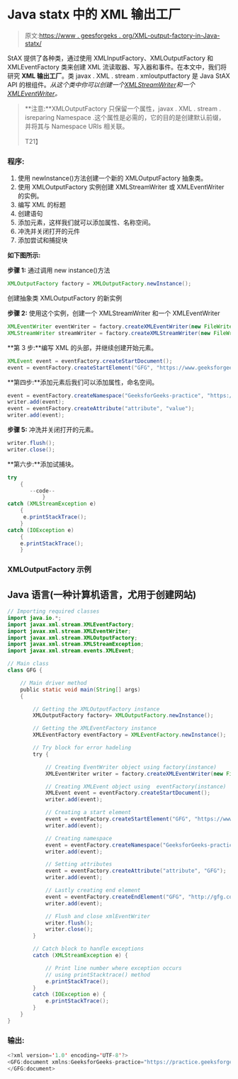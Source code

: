 # Java statx 中的 XML 输出工厂

> 原文:[https://www . geesforgeks . org/XML-output-factory-in-Java-statx/](https://www.geeksforgeeks.org/xml-output-factory-in-java-stax/)

StAX 提供了各种类，通过使用 XMLInputFactory、XMLOutputFactory 和 XMLEventFactory 类来创建 XML 流读取器、写入器和事件。在本文中，我们将研究 **XML 输出工厂**。类 javax . XML . stream . xmloutputfactory 是 Java StAX API 的根组件。*从这个类中你可以创建一个*[*XMLStreamWriter*](https://www.geeksforgeeks.org/xmlstreamwriter-in-java-stax/)*和一个*[*XMLEventWriter*](https://www.geeksforgeeks.org/xml-eventwriter-in-java-stax-api/)*。*

> **注意:**XMLOutputFactory 只保留一个属性，javax . XML . stream . isreparing Namespace .这个属性是必需的，它的目的是创建默认前缀，并将其与 Namespace URIs 相关联。
> 
> T21】

### 程序:

1.  使用 newInstance()方法创建一个新的 XMLOutputFactory 抽象类。
2.  使用 XMLOutputFactory 实例创建 XMLStreamWriter 或 XMLEventWriter 的实例。
3.  编写 XML 的标题
4.  创建语句
5.  添加元素，这样我们就可以添加属性、名称空间。
6.  冲洗并关闭打开的元件
7.  添加尝试和捕捉块

**如下图所示:**

**步骤 1:** 通过调用 new instance()方法

```java
XMLOutputFactory factory = XMLOutputFactory.newInstance();
```

创建抽象类 XMLOutputFactory 的新实例

**步骤 2:** 使用这个实例，创建一个 XMLStreamWriter 和一个 XMLEventWriter

```java
XMLEventWriter eventWriter = factory.createXMLEventWriter(new FileWriter("data\\gfg.xml"));
XMLStreamWriter streamWriter = factory.createXMLStreamWriter(new FileWriter("data\\gfg.xml"));
```

**第 3 步:**编写 XML 的头部，并继续创建开始元素。

```java
XMLEvent event = eventFactory.createStartDocument();
event = eventFactory.createStartElement("GFG", "https://www.geeksforgeeks.org/", "document");
```

**第四步:**添加元素后我们可以添加属性，命名空间。

```java
event = eventFactory.createNamespace("GeeksforGeeks-practice", "https://practice.geeksforgeeks.org/");
writer.add(event);
event = eventFactory.createAttribute("attribute", "value");
writer.add(event);
```

**步骤 5:** 冲洗并关闭打开的元素。

```java
writer.flush();
writer.close();
```

**第六步:**添加试捕块。

```java
try 
    {
       --code--
           } 
catch (XMLStreamException e) 
    {
     e.printStackTrace();
    } 
catch (IOException e) 
    {
    e.printStackTrace();
    }
```

### **XMLOutputFactory 示例**

## Java 语言(一种计算机语言，尤用于创建网站)

```java
// Importing required classes
import java.io.*;
import javax.xml.stream.XMLEventFactory;
import javax.xml.stream.XMLEventWriter;
import javax.xml.stream.XMLOutputFactory;
import javax.xml.stream.XMLStreamException;
import javax.xml.stream.events.XMLEvent;

// Main class
class GFG {

    // Main driver method
    public static void main(String[] args)
    {

        // Getting the XMLOutputFactory instance
        XMLOutputFactory factory= XMLOutputFactory.newInstance();

        // Getting the XMLEventFactory instance
        XMLEventFactory eventFactory = XMLEventFactory.newInstance();

        // Try block for error hadeling
        try {

            // Creating EventWriter object using factory(instance)
            XMLEventWriter writer = factory.createXMLEventWriter(new FileWriter("D:\\gfg_OutputFactory.xml"));

            // Creating XMLEvent object using  eventFactory(instance)
            XMLEvent event = eventFactory.createStartDocument();
            writer.add(event);

            // Creating a start element
            event = eventFactory.createStartElement("GFG", "https://www.geeksforgeeks.org/","document");
            writer.add(event);

            // Creating namespace
            event = eventFactory.createNamespace("GeeksforGeeks-practice","https://practice.geeksforgeeks.org/");
            writer.add(event);

            // Setting attributes
            event = eventFactory.createAttribute("attribute", "GFG");
            writer.add(event);

            // Lastly creating end element
            event = eventFactory.createEndElement("GFG", "http://gfg.com", "document");
            writer.add(event);

            // Flush and close xmlEventWriter
            writer.flush();
            writer.close();
        }

        // Catch block to handle exceptions
        catch (XMLStreamException e) {

            // Print line number where exception occurs
            // using printStacktrace() method
            e.printStackTrace();
        }
        catch (IOException e) {
            e.printStackTrace();
        }
    }
}
```

### 输出:

```java
<?xml version='1.0' encoding='UTF-8'?>
<GFG:document xmlns:GeeksforGeeks-practice="https://practice.geeksforgeeks.org/" attribute="GFG>
</GFG:document>
```